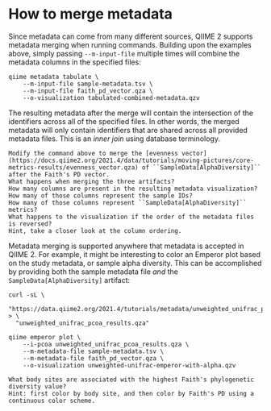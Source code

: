 # How to merge metadata

Since metadata can come from many different sources, QIIME 2 supports metadata merging when running commands.
Building upon the examples above, simply passing ``--m-input-file`` multiple times will combine the metadata columns in the specified files:

```shell
qiime metadata tabulate \
    --m-input-file sample-metadata.tsv \
    --m-input-file faith_pd_vector.qza \
    --o-visualization tabulated-combined-metadata.qzv
```

The resulting metadata after the merge will contain the intersection of the identifiers across all of the specified files.
In other words, the merged metadata will only contain identifiers that are shared across all provided metadata files.
This is an *inner join* using database terminology.

```{admonition} Exercise
Modify the command above to merge the [evenness vector](https://docs.qiime2.org/2021.4/data/tutorials/moving-pictures/core-metrics-results/evenness_vector.qza) of ``SampleData[AlphaDiversity]`` after the Faith's PD vector.
What happens when merging the three artifacts?
How many columns are present in the resulting metadata visualization?
How many of those columns represent the sample IDs?
How many of those columns represent ``SampleData[AlphaDiversity]`` metrics?
What happens to the visualization if the order of the metadata files is reversed?
Hint, take a closer look at the column ordering.
```

Metadata merging is supported anywhere that metadata is accepted in QIIME 2.
For example, it might be interesting to color an Emperor plot based on the study metadata, or sample alpha diversity.
This can be accomplished by providing both the sample metadata file *and* the ``SampleData[AlphaDiversity]`` artifact:

```shell
curl -sL \
  "https://data.qiime2.org/2021.4/tutorials/metadata/unweighted_unifrac_pcoa_results.qza" > \
  "unweighted_unifrac_pcoa_results.qza"

qiime emperor plot \
    --i-pcoa unweighted_unifrac_pcoa_results.qza \
    --m-metadata-file sample-metadata.tsv \
    --m-metadata-file faith_pd_vector.qza \
    --o-visualization unweighted-unifrac-emperor-with-alpha.qzv
```

```{admonition} Exercise
What body sites are associated with the highest Faith's phylogenetic diversity value?
Hint: first color by body site, and then color by Faith's PD using a continuous color scheme.
```